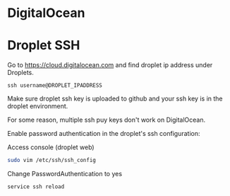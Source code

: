 # DigitalOcean

# Droplet SSH
Go to https://cloud.digitalocean.com and find droplet ip address under Droplets.

`ssh username@DROPLET_IPADDRESS`

Make sure droplet ssh key is uploaded to github and your ssh key is in the droplet environment.


For some reason, multiple ssh puy keys don't work on DigitalOcean.

Enable password authentication in the droplet's ssh configuration:

Access console (droplet web)
```bash
sudo vim /etc/ssh/ssh_config
```
Change PasswordAuthentication to yes
```bash
service ssh reload
```


